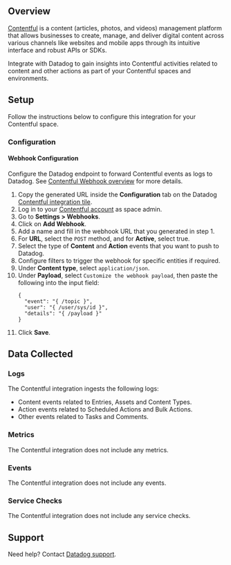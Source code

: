 ## Overview

[Contentful][1] is a content (articles, photos, and videos) management platform that allows businesses to create, manage, and deliver digital content across various channels like websites and mobile apps through its intuitive interface and robust APIs or SDKs.

Integrate with Datadog to gain insights into Contentful activities related to content and other actions as part of your Contentful spaces and environments.

## Setup

Follow the instructions below to configure this integration for your Contentful space.

### Configuration

#### Webhook Configuration
Configure the Datadog endpoint to forward Contentful events as logs to Datadog. See [Contentful Webhook overview][2] for more details.

1. Copy the generated URL inside the **Configuration** tab on the Datadog [Contentful integration tile][5].
2. Log in to your [Contentful account][3] as space admin.
3. Go to **Settings > Webhooks**.
4. Click on **Add Webhook**.
5. Add a name and fill in the webhook URL that you generated in step 1.
6. For **URL**, select the `POST` method, and for **Active**, select true.
7. Select the type of **Content** and **Action** events that you want to push to Datadog.
8. Configure filters to trigger the webhook for specific entities if required.
9. Under **Content type**, select `application/json`.
10. Under **Payload**, select `Customize the webhook payload`, then paste the following into the input field:
    ```
    {
      "event": "{ /topic }",
      "user": "{ /user/sys/id }",
      "details": "{ /payload }"
    }
    ```
11. Click **Save**.

## Data Collected

### Logs
The Contentful integration ingests the following logs:
- Content events related to Entries, Assets and Content Types.
- Action events related to Scheduled Actions and Bulk Actions.
- Other events related to Tasks and Comments.

### Metrics

The Contentful integration does not include any metrics.

### Events

The Contentful integration does not include any events.

### Service Checks

The Contentful integration does not include any service checks.

## Support

Need help? Contact [Datadog support][4].


[1]: https://www.contentful.com/products/platform/
[2]: https://www.contentful.com/developers/docs/webhooks/overview/
[3]: https://be.contentful.com/login/
[4]: https://docs.datadoghq.com/help/
[5]: https://app.datadoghq.com/integrations/contentful
